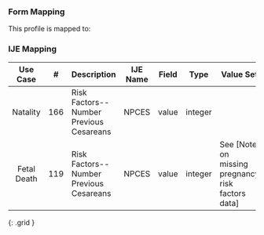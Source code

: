 ### Form Mapping
This profile is mapped to:

### IJE Mapping

| **Use Case** |  **#**   |  **Description**  | **IJE Name**  |  **Field**  |  **Type**  | **Value Set**  |
| :---------: | --------------- | ------------ | ------------- | ---------- | ---------- | -------------- |
| Natality | 166 | Risk Factors--Number Previous Cesareans | NPCES | value |integer | |
| Fetal Death | 119 | Risk Factors--Number Previous Cesareans | NPCES | value |integer |See [Note on missing pregnancy risk factors data] |
{: .grid }
